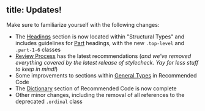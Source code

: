 title: Updates!
---
Make sure to familiarize yourself with the following changes:

* The [Headings](../../../../../code/structural_types.html#Headings) section is now located within "Structural Types" and includes guidelines for [Part](../../../../../code/structural_types.html#Parts) headings, with the new `.top-level` and `.part-1-6` classes
* [Review Process](../../../../../process/review.html) has the latest recommendations (_and we've removed everything covered by the latest release of stylecheck. Yay for less stuff to keep in mind!_)
* Some improvements to sections within [General Types](../../../../../code/general_types.html) in Recommended Code
* The [Dictionary](../../../../../code/dictionaries.html) section of Recommended Code is now complete
* Other minor changes, including the removal of all references to the deprecated `.ordinal` class